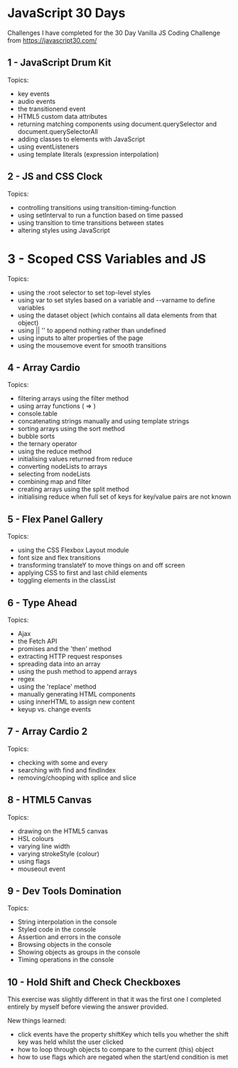 # JavaScript 30 Days

Challenges I have completed for the 30 Day Vanilla JS Coding Challenge from https://javascript30.com/

## 1 - JavaScript Drum Kit

Topics: 

* key events
* audio events
* the transitionend event
* HTML5 custom data attributes
* returning matching components using document.querySelector and document.querySelectorAll
* adding classes to elements with JavaScript
* using eventListeners
* using template literals (expression interpolation)

## 2 - JS and CSS Clock

Topics: 

* controlling transitions using transition-timing-function
* using setInterval to run a function based on time passed
* using transition to time transitions between states
* altering styles using JavaScript

# 3 - Scoped CSS Variables and JS

Topics:

* using the :root selector to set top-level styles
* using var to set styles based on a variable and --varname to define variables
* using the dataset object (which contains all data elements from that object)
* using || '' to append nothing rather than undefined
* using inputs to alter properties of the page
* using the mousemove event for smooth transitions

## 4 - Array Cardio

Topics:

* filtering arrays using the filter method
* using array functions ( => )
* console.table
* concatenating strings manually and using template strings
* sorting arrays using the sort method
* bubble sorts
* the ternary operator
* using the reduce method
* initialising values returned from reduce
* converting nodeLists to arrays
* selecting from nodeLists
* combining map and filter
* creating arrays using the split method
* initialising reduce when full set of keys for key/value pairs are not known

## 5 - Flex Panel Gallery

Topics: 

* using the CSS Flexbox Layout module
* font size and flex transitions
* transforming translateY to move things on and off screen
* applying CSS to first and last child elements
* toggling elements in the classList

## 6 - Type Ahead

Topics:

* Ajax
* the Fetch API
* promises and the 'then' method
* extracting HTTP request responses
* spreading data into an array
* using the push method to append arrays
* regex
* using the 'replace' method
* manually generating HTML components
* using innerHTML to assign new content
* keyup vs. change events

## 7 - Array Cardio 2

Topics: 

* checking with some and every
* searching with find and findIndex
* removing/chooping with splice and slice

## 8 - HTML5 Canvas

Topics: 

* drawing on the HTML5 canvas
* HSL colours
* varying line width
* varying strokeStyle (colour)
* using flags
* mouseout event

## 9 - Dev Tools Domination

Topics: 

* String interpolation in the console
* Styled code in the console
* Assertion and errors in the console
* Browsing objects in the console
* Showing objects as groups in the console
* Timing operations in the console

## 10 - Hold Shift and Check Checkboxes

This exercise was slightly different in that it was the first one I completed entirely by myself before viewing the answer provided.

New things learned:

* click events have the property shiftKey which tells you whether the shift key was held whilst the user clicked
* how to loop through objects to compare to the current (this) object
* how to use flags which are negated when the start/end condition is met
